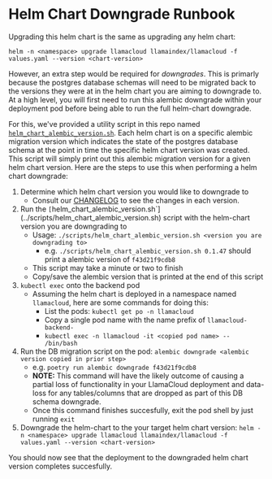 # Helm Chart Downgrade Runbook

Upgrading this helm chart is the same as upgrading any helm chart:
```shell
helm -n <namespace> upgrade llamacloud llamaindex/llamacloud -f values.yaml --version <chart-version>
```

However, an extra step would be required for *downgrades*. This is primarly because the postgres database schemas will need to be migrated back to the versions they were at in the helm chart you are aiming to downgrade to.
At a high level, you will first need to run this alembic downgrade within your deployment pod before being able to run the full helm-chart downgrade.

For this, we've provided a utility script in this repo named [`helm_chart_alembic_version.sh`](../scripts/helm_chart_alembic_version.sh). Each helm chart is on a specific alembic migration version which indicates the state of the postgres database schema at the point in time the specific helm chart version was created.
This script will simply print out this alembic migration version for a given helm chart version. Here are the steps to use this when performing a helm chart downgrade:
1. Determine which helm chart version you would like to downgrade to
    - Consult our [CHANGELOG](../CHANGELOG.md) to see the changes in each version.
1. Run the `[`helm_chart_alembic_version.sh`](../scripts/helm_chart_alembic_version.sh) script with the helm-chart version you are downgrading to
    - Usage: `./scripts/helm_chart_alembic_version.sh <version you are downgrading to>`
        - e.g. `./scripts/helm_chart_alembic_version.sh 0.1.47` should print a alembic version of `f43d21f9cdb8`
    - This script may take a minute or two to finish
    - Copy/save the alembic version that is printed at the end of this script
1. `kubectl exec` onto the backend pod
    - Assuming the helm chart is deployed in a namespace named `llamacloud`, here are some commands for doing this:
        - List the pods: `kubectl get po -n llamacloud`
        - Copy a single pod name with the name prefix of `llamacloud-backend-`
        - `kubectl exec -n llamacloud -it <copied pod name> -- /bin/bash`
1. Run the DB migration script on the pod: `alembic downgrade <alembic version copied in prior step>`
    - e.g. `poetry run alembic downgrade f43d21f9cdb8`
    - **NOTE:** This command will have the likely outcome of causing a partial loss of functionality in your LlamaCloud deployment and data-loss for any tables/columns that are dropped as part of this DB schema downgrade.
    - Once this command finishes succesfully, exit the pod shell by just running `exit`
1. Downgrade the helm-chart to the your target helm chart version: `helm -n <namespace> upgrade llamacloud llamaindex/llamacloud -f values.yaml --version <chart-version>`

You should now see that the deployment to the downgraded helm chart version completes succesfully.
